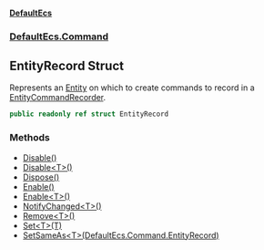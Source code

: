 #### [DefaultEcs](./index.md 'index')
### [DefaultEcs.Command](./DefaultEcs-Command.md 'DefaultEcs.Command')
## EntityRecord Struct
Represents an [Entity](./DefaultEcs-Entity.md 'DefaultEcs.Entity') on which to create commands to record in a [EntityCommandRecorder](./DefaultEcs-Command-EntityCommandRecorder.md 'DefaultEcs.Command.EntityCommandRecorder').  
```csharp
public readonly ref struct EntityRecord
```
### Methods
- [Disable()](./DefaultEcs-Command-EntityRecord-Disable().md 'DefaultEcs.Command.EntityRecord.Disable()')
- [Disable&lt;T&gt;()](./DefaultEcs-Command-EntityRecord-Disable-T-().md 'DefaultEcs.Command.EntityRecord.Disable&lt;T&gt;()')
- [Dispose()](./DefaultEcs-Command-EntityRecord-Dispose().md 'DefaultEcs.Command.EntityRecord.Dispose()')
- [Enable()](./DefaultEcs-Command-EntityRecord-Enable().md 'DefaultEcs.Command.EntityRecord.Enable()')
- [Enable&lt;T&gt;()](./DefaultEcs-Command-EntityRecord-Enable-T-().md 'DefaultEcs.Command.EntityRecord.Enable&lt;T&gt;()')
- [NotifyChanged&lt;T&gt;()](./DefaultEcs-Command-EntityRecord-NotifyChanged-T-().md 'DefaultEcs.Command.EntityRecord.NotifyChanged&lt;T&gt;()')
- [Remove&lt;T&gt;()](./DefaultEcs-Command-EntityRecord-Remove-T-().md 'DefaultEcs.Command.EntityRecord.Remove&lt;T&gt;()')
- [Set&lt;T&gt;(T)](./DefaultEcs-Command-EntityRecord-Set-T-(T).md 'DefaultEcs.Command.EntityRecord.Set&lt;T&gt;(T)')
- [SetSameAs&lt;T&gt;(DefaultEcs.Command.EntityRecord)](./DefaultEcs-Command-EntityRecord-SetSameAs-T-(DefaultEcs-Command-EntityRecord).md 'DefaultEcs.Command.EntityRecord.SetSameAs&lt;T&gt;(DefaultEcs.Command.EntityRecord)')
